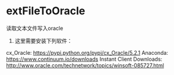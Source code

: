 # extFileToOracle
读取文本文件写入oracle

1. 这里需要安装下列软件：
  
  cx_Oracle:  https://pypi.python.org/pypi/cx_Oracle/5.2.1
  Anaconda: https://www.continuum.io/downloads
  Instant Client Downloads: http://www.oracle.com/technetwork/topics/winsoft-085727.html
